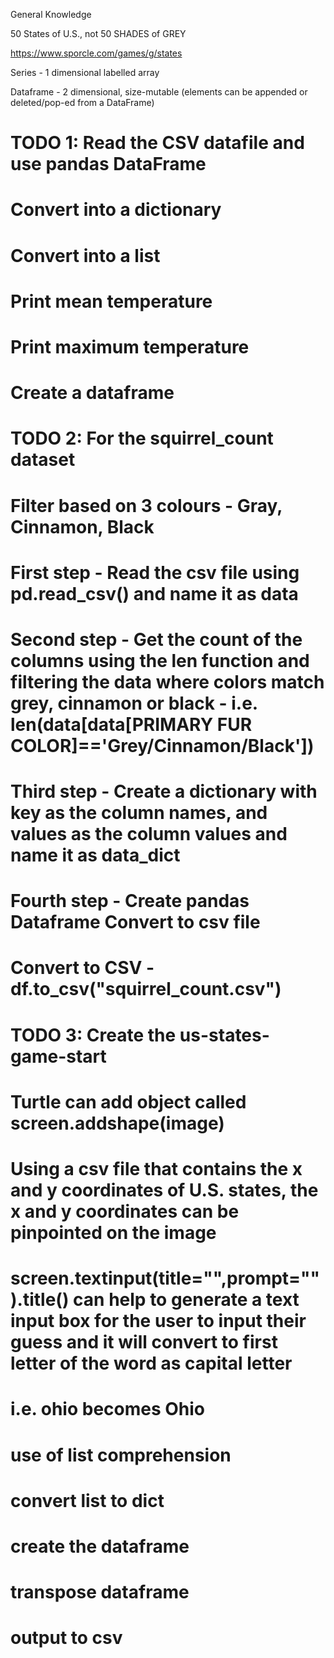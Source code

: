 General Knowledge

50 States of U.S., not 50 SHADES of GREY

https://www.sporcle.com/games/g/states

Series - 1 dimensional labelled array

Dataframe - 2 dimensional, size-mutable (elements can be appended or deleted/pop-ed from a DataFrame)

# TODO 1: Read the CSV datafile and use pandas DataFrame
# Convert into a dictionary
# Convert into a list
# Print mean temperature
# Print maximum temperature

# Create a dataframe

# TODO 2: For the squirrel_count dataset
# Filter based on 3 colours - Gray, Cinnamon, Black

# First step - Read the csv file using pd.read_csv() and name it as data
# Second step - Get the count of the columns using the len function and filtering the data where colors match grey, cinnamon or black - i.e. len(data[data[PRIMARY FUR COLOR]=='Grey/Cinnamon/Black'])
# Third step - Create a dictionary with key as the column names, and values as the column values and name it as data_dict
# Fourth step - Create pandas Dataframe Convert to csv file 
# Convert to CSV - df.to_csv("squirrel_count.csv")

# TODO 3: Create the us-states-game-start

# Turtle can add object called screen.addshape(image)
# Using a csv file that contains the x and y coordinates of U.S. states, the x and y coordinates can be pinpointed on the image
#  screen.textinput(title="",prompt="").title() can help to generate a text input box for the user to input their guess and it will convert to first letter of the word as capital letter
# i.e. ohio becomes Ohio 
# use of list comprehension
# convert list to dict
# create the dataframe
# transpose dataframe
# output to csv